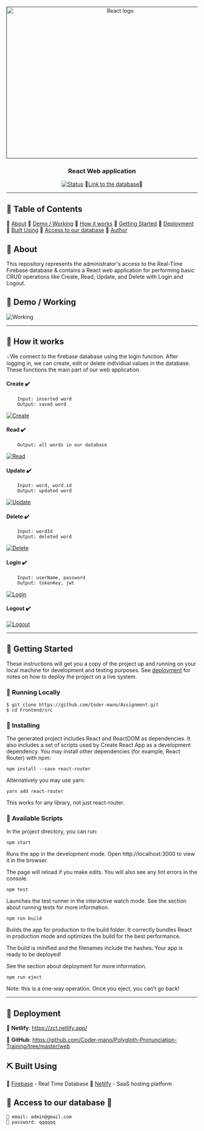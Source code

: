<p align="center">
  <a href="" rel="noopener">
 <img width=584px height=400px src="https://dwglogo.com/wp-content/uploads/2017/09/1460px-React_logo.png" alt="React logo"></a>
</p>

<h3 align="center">React Web application</h3>

<div align="center">

[![Status](https://img.shields.io/badge/status-active-success.svg)]()
🔗[Link to the database](https://zct.netlify.app/login)🔗

</div>

---

## 📝 Table of Contents

🔗 [About](#about)
🔗 [Demo / Working](#demo)
🔗 [How it works](#working)
🔗 [Getting Started](#getting_started)
🔗 [Deployment](#deployment)
🔗 [Built Using](#built_using)
🔗 [Access to our database](#acces)
🔗 [Author](#author)


## 🧐 About <a name = "about"></a>

This repository represents the administrator's access to the Real-Time Firebase database & contains a React web application for performing basic CRUD operations like Create, Read, Update, and Delete with Login and Logout.


## 🎥 Demo / Working <a name = "demo"></a>

![Working](https://media.giphy.com/media/sRFEa8lbeC7zbcIZZR/giphy.gif)

---
## 💭 How it works <a name = "working"></a>
💡We connect to the firebase database using the login function. After logging in, we can create, edit or delete individual values ​​in the database. These functions the main part of our web application.

#### Create ✔️
```
    Input: inserted word
    Output: saved word
 ```

[![Create](https://raw.githubusercontent.com/Coder-mano/Polygloth-Pronunciation-Training/master/images/save_and_update.png?token=AFTV4LCZZVZ7BSJJ2WLQQOK6XPLJE)]()


#### Read ✔️
```
    Output: all words in our database
 ```
 [![Read](https://raw.githubusercontent.com/Coder-mano/Polygloth-Pronunciation-Training/master/images/read.png?token=AFTV4LD4JQCO2DU4Y3562L26XPLOG)]()

#### Update ✔️
```
    Input: word, word.id
    Output: updated word
 ```
 [![Update](https://raw.githubusercontent.com/Coder-mano/Polygloth-Pronunciation-Training/master/images/save_and_update.png?token=AFTV4LCZZVZ7BSJJ2WLQQOK6XPLJE)]()

#### Delete ✔️
```
    Input: wordId
    Output: deleted word
 ```
 [![Delete](https://raw.githubusercontent.com/Coder-mano/Polygloth-Pronunciation-Training/master/images/delete.png?token=AFTV4LDM565O2DTNROWCHUS6XPLD6)]()

#### Login ✔️
```
    Input: userName, password
    Output: tokenKey, jwt 
``` 
[![Login](https://raw.githubusercontent.com/Coder-mano/Polygloth-Pronunciation-Training/master/images/login.png?token=AFTV4LEOEDARMX2XAPE6IN26XPLBO)]()

#### Logout ✔️
[![Logout](https://raw.githubusercontent.com/Coder-mano/Polygloth-Pronunciation-Training/master/images/logout.png?token=AFTV4LCBRITM2X2KJHG3G4K6XPK5U)]()

---


## 🏁 Getting Started <a name = "getting_started"></a>

These instructions will get you a copy of the project up and running on your local machine for development and testing purposes. See [deployment](#deployment) for notes on how to deploy the project on a live system.

### 👷 Running Locally

```
$ git clone https://github.com/Coder-mano/Assignment.git
$ cd Frontend/src
```

### 👷 Installing
The generated project includes React and ReactDOM as dependencies. It also includes a set of scripts used by Create React App as a development dependency. You may install other dependencies (for example, React Router) with npm:
```
npm install --save react-router
```
Alternatively you may use yarn:

```
yarn add react-router
```
This works for any library, not just react-router.



### 👷 Available Scripts
In the project directory, you can run:
```
npm start
```
Runs the app in the development mode. Open http://localhost:3000 to view it in the browser.

The page will reload if you make edits. You will also see any lint errors in the console.
```
npm test
```
Launches the test runner in the interactive watch mode. See the section about running tests for more information.
```
npm run build
```
Builds the app for production to the build folder. It correctly bundles React in production mode and optimizes the build for the best performance.

The build is minified and the filenames include the hashes. Your app is ready to be deployed!

See the section about deployment for more information.
```
npm run eject
```
Note: this is a one-way operation. Once you eject, you can’t go back!


---

## 🚀 Deployment <a name = "deployment"></a>

🔗 **Netlify**:  https://zct.netlify.app/

🔗 **GitHub**: https://github.com/Coder-mano/Polygloth-Pronunciation-Training/tree/master/web


## ⛏️ Built Using <a name = "built_using"></a>

🔗 [Firebase](https://console.firebase.google.com/u/0/?hl=en) - Real Time Database
🔗 [Netlify](https://www.netlify.com/) - SaaS hosting platform

## 🔐 Access to our database <a name = "access"></a>🔑

    🔑 email: admin@gmail.com  
    🔑 password: qqqqqq






